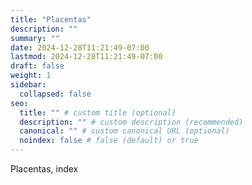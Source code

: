 ```yaml
---
title: "Placentas"
description: ""
summary: ""
date: 2024-12-28T11:21:49-07:00
lastmod: 2024-12-28T11:21:49-07:00
draft: false
weight: 1
sidebar:
  collapsed: false
seo:
  title: "" # custom title (optional)
  description: "" # custom description (recommended)
  canonical: "" # custom canonical URL (optional)
  noindex: false # false (default) or true
---
```

Placentas, index
